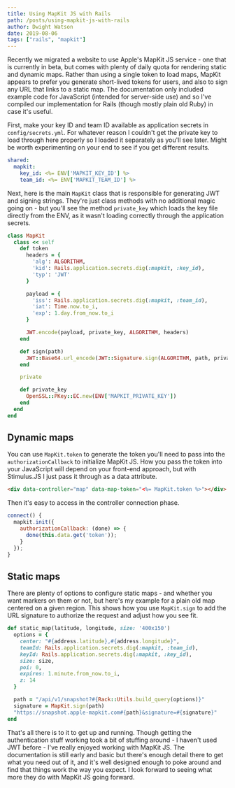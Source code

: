 ```yaml
---
title: Using MapKit JS with Rails
path: /posts/using-mapkit-js-with-rails
author: Dwight Watson
date: 2019-08-06
tags: ["rails", "mapkit"]
---
```


Recently we migrated a website to use Apple's MapKit JS service - one that is currently in beta, but comes with plenty of daily quota for rendering static and dynamic maps. Rather than using a single token to load maps, MapKit appears to prefer you generate short-lived tokens for users, and also to sign any URL that links to a static map. The documentation only included example code for JavaScript (intended for server-side use) and so I've compiled our implementation for Rails (though mostly plain old Ruby) in case it's useful.

First, make your key ID and team ID available as application secrets in `config/secrets.yml`. For whatever reason I couldn't get the private key to load through here properly so I loaded it separately as you'll see later. Might be worth experimenting on your end to see if you get different results.

```yaml
shared:
  mapkit:
    key_id: <%= ENV['MAPKIT_KEY_ID'] %>
    team_id: <%= ENV['MAPKIT_TEAM_ID'] %>
```

Next, here is the main `MapKit` class that is responsible for generating JWT and signing strings. They're just class methods with no additional magic going on - but you'll see the method `private_key` which loads the key file directly from the ENV, as it wasn't loading correctly through the application secrets.

```rb
class MapKit
  class << self
    def token
      headers = {
        'alg': ALGORITHM,
        'kid': Rails.application.secrets.dig(:mapkit, :key_id),
        'typ': 'JWT'
      }

      payload = {
        'iss': Rails.application.secrets.dig(:mapkit, :team_id),
        'iat': Time.now.to_i,
        'exp': 1.day.from_now.to_i
      }

      JWT.encode(payload, private_key, ALGORITHM, headers)
    end

    def sign(path)
      JWT::Base64.url_encode(JWT::Signature.sign(ALGORITHM, path, private_key))
    end

    private

    def private_key
      OpenSSL::PKey::EC.new(ENV['MAPKIT_PRIVATE_KEY'])
    end
  end
end
```

## Dynamic maps

You can use `MapKit.token` to generate the token you'll need to pass into the `authorizationCallback` to initialize MapKit JS. How you pass the token into your JavaScript will depend on your front-end approach, but with Stimulus.JS I just pass it through as a data attribute.

```html
<div data-controller="map" data-map-token="<%= MapKit.token %>"></div>
```

Then it's easy to access in the controller connection phase.

```js
connect() {
  mapkit.init({
    authorizationCallback: (done) => {
      done(this.data.get('token'));
    }
  });
}
```

## Static maps

There are plenty of options to configure static maps - and whether you want markers on them or not, but here's my example for a plain old map centered on a given region. This shows how you use `MapKit.sign` to add the URL signature to authorize the request and adjust how you see fit.

```rb
def static_map(latitude, longitude, size: '400x150')
  options = {
    center: "#{address.latitude},#{address.longitude}",
    teamId: Rails.application.secrets.dig(:mapkit, :team_id),
    keyId: Rails.application.secrets.dig(:mapkit, :key_id),
    size: size,
    poi: 0,
    expires: 1.minute.from_now.to_i,
    z: 14
  }

  path = "/api/v1/snapshot?#{Rack::Utils.build_query(options)}"
  signature = MapKit.sign(path)
  "https://snapshot.apple-mapkit.com#{path}&signature=#{signature}"
end
```

That's all there is to it to get up and running. Though getting the authentication stuff working took a bit of stuffing around - I haven't used JWT before - I've really enjoyed working with MapKit JS. The documentation is still early and basic but there's enough detail there to get what you need out of it, and it's well designed enough to poke around and find that things work the way you expect. I look forward to seeing what more they do with MapKit JS going forward.
